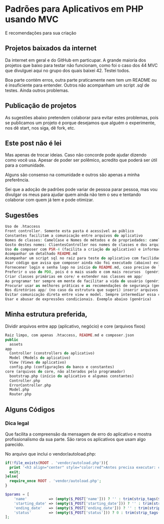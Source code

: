 # Padrões para Aplicativos em PHP usando MVC
E recomendações para sua criação

## Projetos baixados da internet
Da internet em geral e do GitHub em particupar. A grande maioria dos projetos que baixo para testar não funcionam, como foi o caso dos 44 MVC que divulguei aqui no grupo dos quais baixei 42. Testei todos.

Boa parte contém erros, outra parte praticamente nem tem um README ou é insuficiente para entender.
Outros não acompanham um script .sql de testes.
Ainda outros problemas.

## Publicação de projetos
As sugestões abaixo pretendem colaborar para evitar estes problemas, pois se publicamos um projeto é porque desejamos que alguém o experimente, nos dê start, nos siga, dê fork, etc.

## Este post não é lei
Mas apenas de trocar ideias. Caso não concorde pode ajudar dizendo como você usa. Apesar de poder ser polêmico, acredito que poderá ser útil para a comunidade.

Alguns são consenso na comunidade e outros são apenas a minha preferência.

Sei que a adoção de padrões pode variar de pessoa parar pessoa, mas vou divulgar os meus para ajudar quem ainda não tem o seu e tentando colaborar com quem já tem e pode otimizar.

## Sugestões
```php
Uso de .htaccess
Front controller. Somente esta pasta é acessível ao público
Constantes facilitam a comunicação entre arquivos do aplicativo
Nomes de classes: CamelCase e Nomes de métodos e de propriedades: camelCase
Gosto destes nomes: ClientesController nos nomes de classes e dos arquivos
Uso do composer com PSR-4 (facilita a criação do aplicativo) e informações sobre o aplicativo e sobre o autor
Acompanhar um detalhado README.md
Acompanhar um script sql no raiz para teste do aplicativo com facilidade
Usar código que avisa que composer ainda não foi executado (abaixo) evitando a mensagem de erro
Fornecener login e senha logo no início do README.md, caso precise de login e senha para testar aplicativo
Preferir o uso do PDO, pois é o mais usado e com mais recursos  (genérica)
Criar classes primárias em core/ e extender nas classes em app/
Ao programar ter sempre em mente de facilitar a vida do usuário (genérica)
Procurar usar as melhores práticas e as recomendações de segurança (genérica)
Nos diretórios app/ (no caso da estrutura que sugeri) inserir arquivos README.md com instruções de como o usuário proceder. Exemplo: Criar um controller, um model e uma pasta view para cada tabela extra adicionada. E sempre que achar por bem crie um README.md com orientações
Evitar comunicação direta entre view e model. Sempre intermediar essa comunicação com o controller
Usar e abusar de expressões condicionais. Exemplo abaixo (genérica)
```

## Minha estrutura preferida, 
Dividir arquivos entre app (aplicativo, negócio) e core (arquivos fixos)
```php
Raiz limpo, com apenas .htaccess, README.md e composer.json
public
  assets
app
  Controller (constrollers do aplicativo)
  Model (Models do aplicativo)
  View (Views do aplicativo)
  config.php (configurações do banco e constantes)
core (arquivos do core, não alterados pelo programador)
  bootstrap.php (início do aplicativo e algumas constantes)
  Controller.php
  ErrorController.php
  Model.php
  Router.php
```

## Alguns Códigos

### Dica legal
Que facilita a compreensão da mensagem de erro do aplicativo e mostra profissionalismo da sua parte.
São raros os aplicativos que usam algo parecido.

No arquivo que inclui o vendor/autoload.php:
```php
if(!file_exists(ROOT . 'vendor/autoload.php')){
  print '<h3 align="center" style="color:red">Antes precisa executar: composer dumpautoload no raiz do aplicativo!</h3>';
  exit;
}else{
  require_once ROOT . 'vendor/autoload.php';
}
```
```php
$params = [
    'name'          => (empty($_POST['name'])) ? '' : trim(strip_tags($_POST['name'])),
    'starting_date' => (empty($_POST['starting_date'])) ? '' : trim(strip_tags($_POST['starting_date'])),
    'ending_date'   => (empty($_POST['ending_date'])) ? '' : trim(strip_tags($_POST['ending_date'])),
    'status'        => (empty($_POST['status'])) ? 0 : trim(strip_tags($_POST['status']))
];
```

